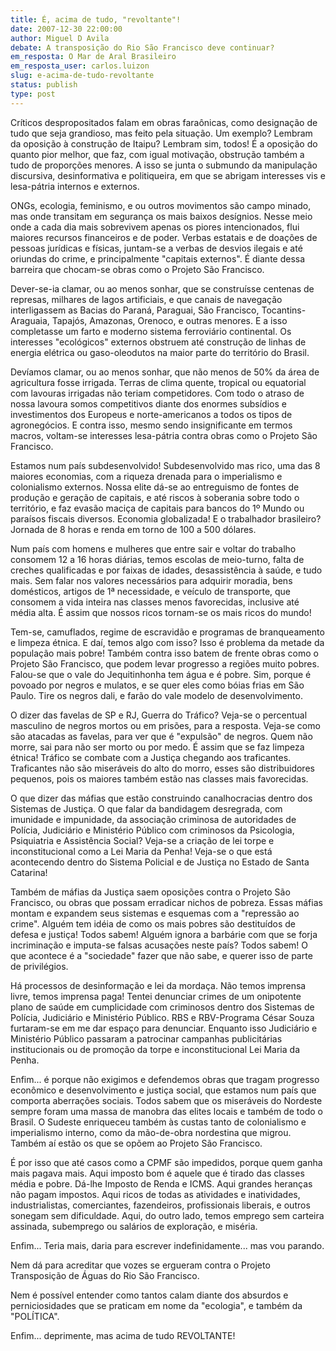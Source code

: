 ```yaml
---
title: É, acima de tudo, "revoltante"!
date: 2007-12-30 22:00:00
author: Miguel D Avila
debate: A transposição do Rio São Francisco deve continuar?
em_resposta: O Mar de Aral Brasileiro
em_resposta_user: carlos.luizon
slug: e-acima-de-tudo-revoltante
status: publish 
type: post
---
```


Críticos despropositados falam em obras faraônicas, como designação de tudo que seja grandioso, mas feito pela situação. Um exemplo? Lembram da oposição à construção de Itaipu? Lembram sim, todos! É a oposição do quanto pior melhor, que faz, com igual motivação, obstrução também a tudo de proporções menores. A isso se junta o submundo da manipulação discursiva, desinformativa e politiqueira, em que se abrigam interesses vis e lesa-pátria internos e externos.   

  

ONGs, ecologia, feminismo, e ou outros movimentos são campo minado, mas onde transitam em segurança os mais baixos desígnios. Nesse meio onde a cada dia mais sobrevivem apenas os piores intencionados, flui maiores recursos financeiros e de poder. Verbas estatais e de doações de pessoas jurídicas e físicas, juntam-se a verbas de desvios ilegais e até oriundas do crime, e principalmente "capitais externos". É diante dessa barreira que chocam-se obras como o Projeto São Francisco.  

  

Dever-se-ia clamar, ou ao menos sonhar, que se construísse centenas de represas, milhares de lagos artificiais, e que canais de navegação interligassem as Bacias do Paraná, Paraguai, São Francisco, Tocantins-Araguaia, Tapajós, Amazonas, Orenoco, e outras menores. E a isso completasse um farto e moderno sistema ferroviário continental. Os interesses "ecológicos" externos obstruem até construção de linhas de energia elétrica ou gaso-oleodutos na maior parte do território do Brasil.  

  

Devíamos clamar, ou ao menos sonhar, que não menos de 50% da área de agricultura fosse irrigada. Terras de clima quente, tropical ou equatorial com lavouras irrigadas não teriam competidores. Com todo o atraso de nossa lavoura somos competitivos diante dos enormes subsídios e investimentos dos Europeus e norte-americanos a todos os tipos de agronegócios. E contra isso, mesmo sendo insignificante em termos macros, voltam-se interesses lesa-pátria contra obras como o Projeto São Francisco.  

  

Estamos num país subdesenvolvido! Subdesenvolvido mas rico, uma das 8 maiores economias, com a riqueza drenada para o imperialismo e colonialismo externos. Nossa elite dá-se ao entreguismo de fontes de produção e geração de capitais, e até riscos à soberania sobre todo o território, e faz evasão maciça de capitais para bancos do 1º Mundo ou paraísos fiscais diversos. Economia globalizada! E o trabalhador brasileiro? Jornada de 8 horas e renda em torno de 100 a 500 dólares.  

  

Num país com homens e mulheres que entre sair e voltar do trabalho consomem 12 a 16 horas diárias, temos escolas de meio-turno, falta de creches qualificadas e por faixas de idades, desassistência à saúde, e tudo mais. Sem falar nos valores necessários para adquirir moradia, bens domésticos, artigos de 1ª necessidade, e veículo de transporte, que consomem a vida inteira nas classes menos favorecidas, inclusive até média alta. É assim que nossos ricos tornam-se os mais ricos do mundo!  

  

Tem-se, camuflados, regime de escravidão e programas de branqueamento e limpeza étnica. E daí, temos algo com isso? Isso é problema da metade da população mais pobre! Também contra isso batem de frente obras como o Projeto São Francisco, que podem levar progresso a regiões muito pobres. Falou-se que o vale do Jequitinhonha tem água e é pobre. Sim, porque é povoado por negros e mulatos, e se quer eles como bóias frias em São Paulo. Tire os negros dali, e farão do vale modelo de desenvolvimento.  

  

O dizer das favelas de SP e RJ, Guerra do Tráfico? Veja-se o percentual masculino de negros mortos ou em prisões, para a resposta. Veja-se como são atacadas as favelas, para ver que é "expulsão" de negros. Quem não morre, sai para não ser morto ou por medo. É assim que se faz limpeza étnica! Tráfico se combate com a Justiça chegando aos traficantes. Traficantes não são miseráveis do alto do morro, esses são distribuidores pequenos, pois os maiores também estão nas classes mais favorecidas.   

  

O que dizer das máfias que estão construindo canalhocracias dentro dos Sistemas de Justiça. O que falar da bandidagem desregrada, com imunidade e impunidade, da associação criminosa de autoridades de Polícia, Judiciário e Ministério Público com criminosos da Psicologia, Psiquiatria e Assistência Social? Veja-se a criação de lei torpe e inconstitucional como a Lei Maria da Penha! Veja-se o que está acontecendo dentro do Sistema Policial e de Justiça no Estado de Santa Catarina!  

  

Também de máfias da Justiça saem oposições contra o Projeto São Francisco, ou obras que possam erradicar nichos de pobreza. Essas máfias montam e expandem seus sistemas e esquemas com a "repressão ao crime". Alguém tem idéia de como os mais pobres são destituídos de defesa e justiça! Todos sabem! Alguém ignora a barbárie com que se forja incriminação e imputa-se falsas acusações neste país? Todos sabem! O que acontece é a "sociedade" fazer que não sabe, e querer isso de parte de privilégios.  

  

Há processos de desinformação e lei da mordaça. Não temos imprensa livre, temos imprensa paga! Tentei denunciar crimes de um onipotente plano de saúde em cumplicidade com criminosos dentro dos Sistemas de Polícia, Judiciário e Ministério Público. RBS e RBV-Programa César Souza furtaram-se em me dar espaço para denunciar. Enquanto isso Judiciário e Ministério Público passaram a patrocinar campanhas publicitárias institucionais ou de promoção da torpe e inconstitucional Lei Maria da Penha.   

  

Enfim... é porque não exigimos e defendemos obras que tragam progresso econômico e desenvolvimento e justiça social, que estamos num país que comporta aberrações sociais. Todos sabem que os miseráveis do Nordeste sempre foram uma massa de manobra das elites locais e também de todo o Brasil. O Sudeste enriqueceu também às custas tanto de colonialismo e imperialismo interno, como da mão-de-obra nordestina que migrou. Também aí estão os que se opõem ao Projeto São Francisco.   

  

É por isso que até casos como a CPMF são impedidos, porque quem ganha mais pagava mais. Aqui imposto bom é aquele que é tirado das classes média e pobre. Dá-lhe Imposto de Renda e ICMS. Aqui grandes heranças não pagam impostos. Aqui ricos de todas as atividades e inatividades, industrialistas, comerciantes, fazendeiros, profissionais liberais, e outros sonegam sem dificuldade. Aqui, do outro lado, temos emprego sem carteira assinada, subemprego ou salários de exploração, e miséria.   

  

Enfim... Teria mais, daria para escrever indefinidamente... mas vou parando.   

Nem dá para acreditar que vozes se ergueram contra o Projeto Transposição de Águas do Rio São Francisco.  

Nem é possível entender como tantos calam diante dos absurdos e perniciosidades que se praticam em nome da "ecologia", e também da "POLÍTICA".  

Enfim... deprimente, mas acima de tudo REVOLTANTE!

